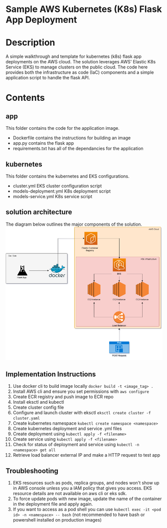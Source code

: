 # Sample AWS Kubernetes (K8s) Flask App Deployment


# Description
A simple walkthrough and template for kubernetes (k8s) flask app deployments on the AWS cloud. The solution leverages AWS' Elastic K8s Service (EKS) to manage clusters on the public cloud. The code here provides both the infrastructure as code (IaC) components and a simple application script to handle the flask API. 

# Contents

## app 
This folder contains the code for the application image. 
- Dockerfile contains the instructions for building an image
- app.py contains the flask app
- requirements.txt has all of the dependancies for the application

## kubernetes
This folder contains the kubernetes and EKS configurations. 
- cluster.yml EKS cluster configuration script
- models-deployment.yml K8s deployment script
- models-service.yml K8s service script

## solution architecture
The diagram below outlines the major components of the solution. 
<img src="assets/K8s_sample_app_archi.drawio.png" alt="solution diagram" width="600"/>

## Implementation Instructions
1. Use docker cli to build image locally `docker build -t <image_tag> .`
2. Install AWS cli and ensure you set permissions with `aws configure`
3. Create ECR registry and push image to ECR repo
4. Install eksctl and kubectl 
5. Create cluster config file 
6. Configure and launch cluster with eksctl `eksctl create cluster -f cluster.yaml`
7. Create kubernetes namespace `kubectl create namespace <namespace>`
8. Create kubernetes deployment and service .yml files
10. Create deployment using `kubectl apply -f <filename>`
11. Create service using `kubectl apply -f <filename>`
12. Check for status of deployment and service using `kubectl -n <namespace> get all`
13. Retrieve load balancer external IP and make a HTTP request to test app 

## Troubleshooting
1. EKS resources such as pods, replica groups, and nodes won't show up in AWS console unless you a IAM policy that gives you access. EKS resource details are not available on aws cli or eks sdk. 
2. To force update pods with new image, update the name of the container in the deployment file and apply again. 
3. If you want to access as a pod shell you can use `kubectl exec -it <pod id> -n <namespace> -- bash` (not recommended to have bash or powershell installed on production images) 

